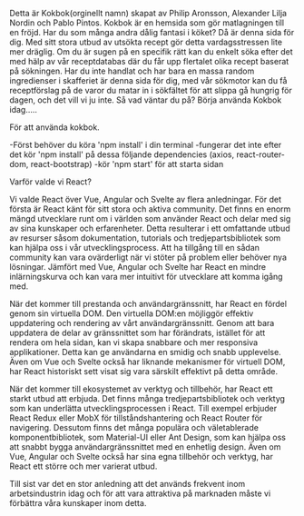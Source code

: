 Detta är Kokbok(orginellt namn) skapat av Philip Aronsson, Alexander Lilja Nordin och Pablo Pintos.
Kokbok är en hemsida som gör matlagningen till en fröjd.
Har du som många andra dålig fantasi i köket? Då är denna sida för dig.
Med sitt stora utbud av utsökta recept gör detta vardagsstressen lite mer dräglig.
Om du är sugen på en specifik rätt kan du enkelt söka efter det med hälp av vår receptdatabas där du får upp flertalet olika recept baserat på sökningen.
Har du inte handlat och har bara en massa random ingredienser i skafferiet är denna sida för dig, med vår sökmotor kan du få receptförslag på de varor du matar in i sökfältet för att slippa gå hungrig för dagen, och det vill vi ju inte.
Så vad väntar du på? Börja använda Kokbok idag.....

För att använda kokbok.

-Först behöver du köra 'npm install' i din terminal
-fungerar det inte efter det kör 'npm install' på dessa följande dependencies (axios, react-router-dom, react-bootstrap)
-kör 'npm start' för att starta sidan

Varför valde vi React?

Vi valde React över Vue, Angular och Svelte av flera anledningar. För det första är React känt för sitt stora och aktiva community. Det finns en enorm mängd utvecklare runt om i världen som använder React och delar med sig av sina kunskaper och erfarenheter. Detta resulterar i ett omfattande utbud av resurser såsom dokumentation, tutorials och tredjepartsbibliotek som kan hjälpa oss i vår utvecklingsprocess. Att ha tillgång till en sådan community kan vara ovärderligt när vi stöter på problem eller behöver nya lösningar.
Jämfört med Vue, Angular och Svelte har React en mindre inlärningskurva och kan vara mer intuitivt för utvecklare att komma igång med.

När det kommer till prestanda och användargränssnitt, har React en fördel genom sin virtuella DOM. Den virtuella DOM:en möjliggör effektiv uppdatering och rendering av vårt användargränssnitt. Genom att bara uppdatera de delar av gränssnittet som har förändrats, istället för att rendera om hela sidan, kan vi skapa snabbare och mer responsiva applikationer. Detta kan ge användarna en smidig och snabb upplevelse. Även om Vue och Svelte också har liknande mekanismer för virtuell DOM, har React historiskt sett visat sig vara särskilt effektivt på detta område.

När det kommer till ekosystemet av verktyg och tillbehör, har React ett starkt utbud att erbjuda. Det finns många tredjepartsbibliotek och verktyg som kan underlätta utvecklingsprocessen i React. Till exempel erbjuder React Redux eller MobX för tillståndshantering och React Router för navigering. Dessutom finns det många populära och väletablerade komponentbibliotek, som Material-UI eller Ant Design, som kan hjälpa oss att snabbt bygga användargränssnittet med en enhetlig design. Även om Vue, Angular och Svelte också har sina egna tillbehör och verktyg, har React ett större och mer varierat utbud.

Till sist var det en stor anledning att det används frekvent inom arbetsindustrin idag och för att vara attraktiva på marknaden måste vi förbättra våra kunskaper inom detta.

